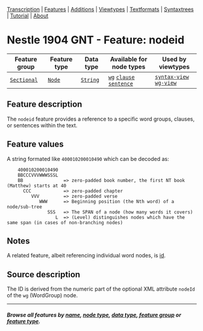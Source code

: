 <a name="start"></a>
<div class="hidden-content">
<a href="../transcription.md">Transcription</a> | <a href="README.md#start">Features</a>  | <a href="../additions/README.md#start">Additions</a> | <a href="../viewtypes.md#start">Viewtypes</a>  | <a href="../textformats.md#start">Textformats</a> |  <a href="../syntaxtrees.md#start">Syntaxtrees</a> | <a href="../tutorial/README.md#start">Tutorial</a>  | <a href="../about.md#start">About</a>
</div>

# Nestle 1904 GNT - Feature: nodeid 

Feature group | Feature type | Data type | Available for node types | Used by viewtypes
---  | --- | --- | --- | ---
[`Sectional`](featuresbygroup.md#sectional-features) | [`Node`](featuresbyfeaturetype.md#node-features) | [`String`](featuresbydatatype.md#string-datatype) | [`wg`](featuresbynodetype.md#wordgroup-nodes) [`clause`](featuresbynodetype.md#clause-nodes) [`sentence`](featuresbynodetype.md#sentence-nodes) | [`syntax-view`](../syntax-view.md#start) [`wg-view`](../wg-view.md#start)

## Feature description 

The `nodeid` feature provides a reference to a specific word groups, clauses, or sentences within the text.

## Feature values

A string formated like `400010200010490` which can be decoded as:
```
    400010200010490
    BBCCCVVVWWWSSSL
    BB               => zero-padded book number, the first NT book (Matthew) starts at 40
      CCC            => zero-padded chapter
         VVV         => zero-padded verse
            WWW      => Beginning position (the Nth word) of a node/sub-tree
               SSS   => The SPAN of a node (how many words it covers)
                  L  => (Level) distinguishes nodes which have the same span (in cases of non-branching nodes)
```

## Notes

A related feature, albeit referencing individual word nodes, is [id](id.md#start).

## Source description

The ID is derived from the numeric part of the optional XML attribute `nodeId` of the `wg` (WordGroup) node.

---
#### *Browse all features by [name](featuresbyname.md#start), [node type](featuresbynodetype.md#start), [data type](featuresbydatatype.md#start), [feature group](featuresbygroup.md#start) or [feature type](featuresbyfeaturetype.md#start).*

